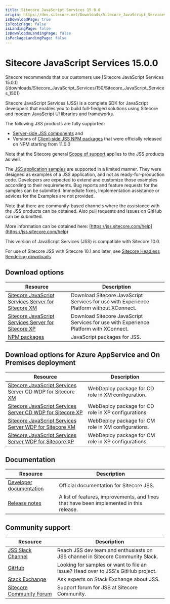 ```yaml
---
title: Sitecore JavaScript Services 15.0.0
origin: https://dev.sitecore.net/Downloads/Sitecore_JavaScript_Services/150/Sitecore_JavaScript_Services_1500.aspx
isDownloadPage: true
isTopicPage: false
isLandingPage: false
isDownloadsLandingPage: false
isPackageLandingPage: false
---
```


# Sitecore JavaScript Services 15.0.0

  <Alert variant='warning' mb={4}>
    <AlertIcon />
    Sitecore recommends that our customers use [Sitecore JavaScript Services 15.0.1](/downloads/Sitecore_JavaScript_Services/150/Sitecore_JavaScript_Services_1501)
  </Alert>
  

Sitecore JavaScript Services (JSS) is a complete SDK for JavaScript developers that enables you to build full-fledged solutions using Sitecore and modern JavaScript UI libraries and frameworks.

The following JSS products are fully supported:

-   [Server-side JSS components](/Downloads/Sitecore_JavaScript_Services) and
-   Versions of [Client-side JSS NPM packages](https://github.com/Sitecore/jss/tree/dev/packages) that were officially released on NPM starting from 11.0.0

Note that the Sitecore general [Scope of support](https://kb.sitecore.net/articles/463549#ScopeOfSupport) applies to the JSS products as well.

The [JSS application samples](https://github.com/Sitecore/jss/tree/dev/samples) are supported in a limited manner. They were designed as examples of a JSS application, and not as ready-for-production code. Developers are expected to extend and customize those examples according to their requirements. Bug reports and feature requests for the samples can be submitted. Immediate fixes, Implementation assistance or advices for the Examples are not provided.

Note that there are community-based channels where the assistance with the JSS products can be obtained. Also pull requests and issues on GitHub can be submitted.

More information can be obtained here: [https://jss.sitecore.com/help](https://jss.sitecore.com/help)

  <Alert variant='warning' mb={4}>
    <AlertIcon />
    

This version of JavaScript Services (JSS) is compatible with Sitecore 10.0.

For use of Sitecore JSS with Sitecore 10.1 and later, see [Sitecore Headless Rendering downloads](/downloads/Sitecore_Headless_Rendering).


  </Alert>
  

## Download options

 | Resource | Description |
 | --- | --- |
 | [Sitecore JavaScript Services Server for Sitecore XM](https://scdp.blob.core.windows.net/downloads/Sitecore%20JavaScript%20Services/150/Sitecore%20JavaScript%20Services%201500/Secure/ZIP/Sitecore%20JavaScript%20Services%20Server%20for%20Sitecore%2010.0.0%20XM%2015.0.0%20rev.%20201020.zip) | Download Sitecore JavaScript Services for use with Experience Platform without XConnect. |
 | [Sitecore JavaScript Services Server for Sitecore XP](https://scdp.blob.core.windows.net/downloads/Sitecore%20JavaScript%20Services/150/Sitecore%20JavaScript%20Services%201500/Secure/ZIP/Sitecore%20JavaScript%20Services%20Server%20for%20Sitecore%2010.0.0%20XP%2015.0.0%20rev.%20201020.zip) | Download Sitecore JavaScript Services for use with Experience Platform with XConnect. |
 | [NPM packages](https://www.npmjs.com/org/sitecore-jss) | JavaScript packages for JSS. |

## Download options for Azure AppService and On Premises deployment

 | Resource | Description |
 | --- | --- |
 | [Sitecore JavaScript Services Server CD WDP for Sitecore XM](https://scdp.blob.core.windows.net/downloads/Sitecore%20JavaScript%20Services/150/Sitecore%20JavaScript%20Services%201500/Secure/WDP/Sitecore%20JavaScript%20Services%20Server%20for%20Sitecore%2010.0.0%20XM%2015.0.0%20rev.%20201020%20CD.scwdp.zip) | WebDeploy package for CD role in XM configuration. |
 | [Sitecore JavaScript Services Server CD WDP for Sitecore XP](https://scdp.blob.core.windows.net/downloads/Sitecore%20JavaScript%20Services/150/Sitecore%20JavaScript%20Services%201500/Secure/WDP/Sitecore%20JavaScript%20Services%20Server%20for%20Sitecore%2010.0.0%20XP%2015.0.0%20rev.%20201020%20CD.scwdp.zip) | WebDeploy package for CD role in XP configurations. |
 | [Sitecore JavaScript Services Server WDP for Sitecore XM](https://scdp.blob.core.windows.net/downloads/Sitecore%20JavaScript%20Services/150/Sitecore%20JavaScript%20Services%201500/Secure/WDP/Sitecore%20JavaScript%20Services%20Server%20for%20Sitecore%2010.0.0%20XM%2015.0.0%20rev.%20201020.scwdp.zip) | WebDeploy package for CM role in XM configurations. |
 | [Sitecore JavaScript Services Server WDP for Sitecore XP](https://scdp.blob.core.windows.net/downloads/Sitecore%20JavaScript%20Services/150/Sitecore%20JavaScript%20Services%201500/Secure/WDP/Sitecore%20JavaScript%20Services%20Server%20for%20Sitecore%2010.0.0%20XP%2015.0.0%20rev.%20201020.scwdp.zip) | WebDeploy package for CM role in XP configurations. |

## Documentation

 | Resource | Description |
 | --- | --- |
 | [Developer documentation](https://jss.sitecore.net) | Official documentation for Sitecore JSS. |
 | [Release notes](https://jss.sitecore.net/release-notes) | A list of features, improvements, and fixes that have been implemented in this release. |

## Community support

 | Resource | Description |
 | --- | --- |
 | [JSS Slack Channel](https://sitecorechat.slack.com/messages/jss) | Reach JSS dev team and enthusiasts on JSS channel in Sitecore Community Slack. |
 | [GitHub](https://github.com/sitecore/jss) | Looking for samples or want to file an issue? Head over to JSS's GitHub project. |
 | [Stack Exchange](https://sitecore.stackexchange.com/questions/tagged/jss) | Ask experts on Stack Exchange about JSS. |
 | [Sitecore Community Forum](https://community.sitecore.net/developers/f/40) | Support forum for JSS at Sitecore Community. |